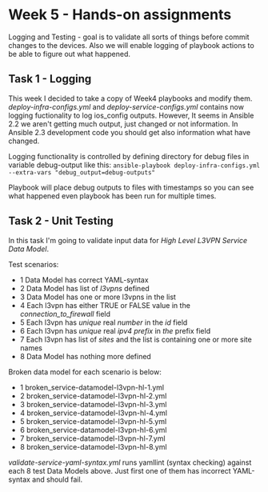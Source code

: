 # Week 5 - Hands-on assignments

Logging and Testing - goal is to validate all sorts of things before commit changes to the devices. Also we will enable logging of playbook actions to be able to figure out what happened.

## Task 1 - Logging

This week I decided to take a copy of Week4 playbooks and modify them. *deploy-infra-configs.yml* and *deploy-service-configs.yml* contains now logging fuctionality to log ios_config outputs. However, It seems in Ansible 2.2 we aren't getting much output, just changed or not information. In Ansible 2.3 development code you should get also information what have changed.

Logging functionality is controlled by defining directory for debug files in variable debug-output like this:
`ansible-playbook deploy-infra-configs.yml --extra-vars "debug_output=debug-outputs"`

Playbook will place debug outputs to files with timestamps so you can see what happened even playbook has been run for multiple times.

## Task 2 - Unit Testing

In this task I'm going to validate input data for *High Level L3VPN Service Data Model*.

Test scenarios:
* 1 Data Model has correct YAML-syntax
* 2 Data Model has list of *l3vpns* defined
* 3 Data Model has one or more l3vpns in the list
* 4 Each l3vpn has either TRUE or FALSE value in the *connection_to_firewall* field
* 5 Each l3vpn has *unique* real *number* in the *id* field
* 6 Each l3vpn has *unique* real *ipv4 prefix* in *the* prefix field
* 7 Each l3vpn has list of *sites* and the list is containing one or more site names
* 8 Data Model has nothing more defined

Broken data model for each scenario is below:
* 1 broken_service-datamodel-l3vpn-hl-1.yml
* 2 broken_service-datamodel-l3vpn-hl-2.yml
* 3 broken_service-datamodel-l3vpn-hl-3.yml
* 4 broken_service-datamodel-l3vpn-hl-4.yml
* 5 broken_service-datamodel-l3vpn-hl-5.yml
* 6 broken_service-datamodel-l3vpn-hl-6.yml
* 7 broken_service-datamodel-l3vpn-hl-7.yml
* 8 broken_service-datamodel-l3vpn-hl-8.yml

*validate-service-yaml-syntax.yml* runs yamllint (syntax checking) against each 8 test Data Models above. Just first one of them has incorrect YAML-syntax and should fail.